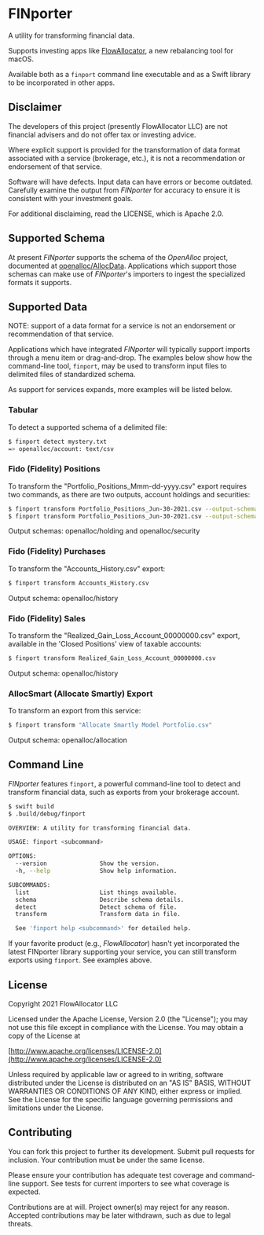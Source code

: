 # FINporter

A utility for transforming financial data.

Supports investing apps like [FlowAllocator](https://flowallocator.app), a new rebalancing tool for macOS.

Available both as a `finport` command line executable and as a Swift library to be incorporated in other apps.

## Disclaimer

The developers of this project (presently FlowAllocator LLC) are not financial advisers and do not offer tax or investing advice. 

Where explicit support is provided for the transformation of data format associated with a service (brokerage, etc.), it is not a recommendation or endorsement of that service.

Software will have defects. Input data can have errors or become outdated. Carefully examine the output from _FINporter_ for accuracy to ensure it is consistent with your investment goals.

For additional disclaiming, read the LICENSE, which is Apache 2.0.

## Supported Schema

At present _FINporter_ supports the schema of the _OpenAlloc_ project, documented at [openalloc/AllocData](https://github.com/openalloc/AllocData/README.md). Applications which support those schemas can make use of _FINporter_'s importers to ingest the specialized formats it supports.

## Supported Data

NOTE: support of a data format for a service is not an endorsement or recommendation of that service.

Applications which have integrated _FINporter_ will typically support imports through a menu item or drag-and-drop. The examples below show how the command-line tool, `finport`, may be used to transform input files to delimited files of standardized schema.

As support for services expands, more examples will be listed below.

### Tabular

To detect a supported schema of a delimited file:

```bash
$ finport detect mystery.txt
=> openalloc/account: text/csv
```

### Fido (Fidelity) Positions

To transform the "Portfolio_Positions_Mmm-dd-yyyy.csv" export requires two commands, as there are two outputs, account holdings and securities:

```bash
$ finport transform Portfolio_Positions_Jun-30-2021.csv --output-schema openalloc/holding
$ finport transform Portfolio_Positions_Jun-30-2021.csv --output-schema openalloc/security
```

Output schemas: openalloc/holding and openalloc/security

### Fido (Fidelity) Purchases

To transform the "Accounts_History.csv" export:

```bash
$ finport transform Accounts_History.csv
```

Output schema: openalloc/history

### Fido (Fidelity) Sales

To transform the "Realized_Gain_Loss_Account_00000000.csv" export, available in the 'Closed Positions' view of taxable accounts:

```bash
$ finport transform Realized_Gain_Loss_Account_00000000.csv
```

Output schema: openalloc/history

### AllocSmart (Allocate Smartly) Export

To transform an export from this service:

```bash
$ finport transform "Allocate Smartly Model Portfolio.csv"
```

Output schema: openalloc/allocation

## Command Line

_FINporter_ features `finport`, a powerful command-line tool to detect and transform financial data, such as exports from your brokerage account.

```bash
$ swift build
$ .build/debug/finport

OVERVIEW: A utility for transforming financial data.

USAGE: finport <subcommand>

OPTIONS:
  --version               Show the version.
  -h, --help              Show help information.

SUBCOMMANDS:
  list                    List things available.
  schema                  Describe schema details.
  detect                  Detect schema of file.
  transform               Transform data in file.

  See 'finport help <subcommand>' for detailed help.
```

If your favorite product (e.g., _FlowAllocator_) hasn't yet incorporated the latest FINporter library supporting your service, you can still transform exports using `finport`. See examples above.

## License

Copyright 2021 FlowAllocator LLC

Licensed under the Apache License, Version 2.0 (the "License"); you may not use this file except in compliance with the License. You may obtain a copy of the License at

[http://www.apache.org/licenses/LICENSE-2.0](http://www.apache.org/licenses/LICENSE-2.0)

Unless required by applicable law or agreed to in writing, software distributed under the License is distributed on an "AS IS" BASIS, WITHOUT WARRANTIES OR CONDITIONS OF ANY KIND, either express or implied. See the License for the specific language governing permissions and limitations under the License.

## Contributing

You can fork this project to further its development. Submit pull requests for inclusion. Your contribution must be under the same license.

Please ensure your contribution has adequate test coverage and command-line support. See tests for current importers to see what coverage is expected.

Contributions are at will. Project owner(s) may reject for any reason. Accepted contributions may be later withdrawn, such as due to legal threats.







